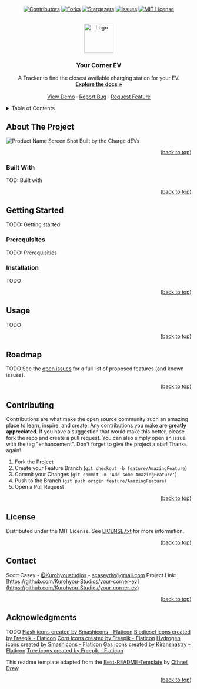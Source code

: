 <div id="top"></div>
<span align="center">

[![Contributors][contributors-shield]][contributors-url] [![Forks][forks-shield]][forks-url] [![Stargazers][stars-shield]][stars-url] [![Issues][issues-shield]][issues-url] [![MIT License][license-shield]][license-url]

</span>
<!-- PROJECT LOGO -->
<br />
<div align="center">
<a href="https://github.com/Kurohyou-Studios/your-corner-ev">
<img src="images/logo.png" alt="Logo" width="80" height="80">
</a>
<h3 align="center">Your Corner EV</h3>
<p align="center">
A Tracker to find the closest available charging station for your EV.
<br/>
<a href="https://github.com/Kurohyou-Studios/your-corner-ev"><strong>Explore the docs »</strong></a>
<br/>
<br/>
<a href="https://github.com/Kurohyou-Studios/your-corner-ev">View Demo</a>
·
<a href="https://github.com/Kurohyou-Studios/your-corner-ev/issues">Report Bug</a>
·
<a href="https://github.com/Kurohyou-Studios/your-corner-ev/issues">Request Feature</a>
</p>
</div>
<!-- TABLE OF CONTENTS -->
<details>
<summary>Table of Contents</summary>
<ol>
<li>
<a href="#about-the-project">About The Project</a>
<ul>
<li><a href="#built-with">Built With</a></li>
</ul>
</li>
<li>
<a href="#getting-started">Getting Started</a>
<ul>
<li><a href="#prerequisites">Prerequisites</a></li>
<li><a href="#installation">Installation</a></li>
</ul>
</li>
<li><a href="#usage">Usage</a></li>
<li><a href="#roadmap">Roadmap</a></li>
<li><a href="#contributing">Contributing</a></li>
<li><a href="#license">License</a></li>
<li><a href="#contact">Contact</a></li>
<li><a href="#acknowledgments">Acknowledgments</a></li>
</ol>
</details>
<!-- ABOUT THE PROJECT -->

## About The Project
![Product Name Screen Shot][product-screenshot]
Built by the Charge dEVs
<p align="right">(<a href="#top">back to top</a>)</p>

### Built With
TOD: Built with
<p align="right">(<a href="#top">back to top</a>)</p>
<!-- GETTING STARTED -->

## Getting Started
TODO: Getting started
### Prerequisites
TODO: Prerequisities
### Installation
TODO
<p align="right">(<a href="#top">back to top</a>)</p>
<!-- USAGE EXAMPLES -->

## Usage
TODO
<p align="right">(<a href="#top">back to top</a>)</p>
<!-- ROADMAP -->

## Roadmap
TODO
See the [open issues](https://github.com/Kurohyou-Studios/your-corner-ev/issues) for a full list of proposed features (and known issues).
<p align="right">(<a href="#top">back to top</a>)</p>
<!-- CONTRIBUTING -->

## Contributing
Contributions are what make the open source community such an amazing place to learn, inspire, and create. Any contributions you make are **greatly appreciated**.
If you have a suggestion that would make this better, please fork the repo and create a pull request. You can also simply open an issue with the tag "enhancement".
Don't forget to give the project a star! Thanks again!
1. Fork the Project
2. Create your Feature Branch (`git checkout -b feature/AmazingFeature`)
3. Commit your Changes (`git commit -m 'Add some AmazingFeature'`)
4. Push to the Branch (`git push origin feature/AmazingFeature`)
5. Open a Pull Request
<p align="right">(<a href="#top">back to top</a>)</p>
<!-- LICENSE -->

## License
Distributed under the MIT License. See [LICENSE.txt](LICENSE.txt) for more information.
<p align="right">(<a href="#top">back to top</a>)</p>
<!-- CONTACT -->

## Contact
Scott Casey - [@Kurohyoustudios](https://twitter.com/Kurohyoustudios) - scaseydv@gmail.com
Project Link: [https://github.com/Kurohyou-Studios/your-corner-ev](https://github.com/Kurohyou-Studios/your-corner-ev)
<p align="right">(<a href="#top">back to top</a>)</p>
<!-- ACKNOWLEDGMENTS -->

## Acknowledgments
TODO
<a href="https://www.flaticon.com/free-icons/flash" title="flash icons">Flash icons created by Smashicons - Flaticon</a>
<a href="https://www.flaticon.com/free-icons/biodiesel" title="biodiesel icons">Biodiesel icons created by Freepik - Flaticon</a>
<a href="https://www.flaticon.com/free-icons/corn" title="corn icons">Corn icons created by Freepik - Flaticon</a>
<a href="https://www.flaticon.com/free-icons/hydrogen" title="hydrogen icons">Hydrogen icons created by Smashicons - Flaticon</a>
<a href="https://www.flaticon.com/free-icons/gas" title="gas icons">Gas icons created by Kiranshastry - Flaticon</a>
<a href="https://www.flaticon.com/free-icons/tree" title="tree icons">Tree icons created by Freepik - Flaticon</a>

This readme template adapted from the [Best-README-Template](https://github.com/othneildrew/Best-README-Template/blob/master/BLANK_README.md) by [Othneil Drew](https://github.com/othneildrew).
<p align="right">(<a href="#top">back to top</a>)</p>

<!-- MARKDOWN LINKS & IMAGES -->
<!-- https://www.markdownguide.org/basic-syntax/#reference-style-links -->
[contributors-shield]: https://img.shields.io/github/contributors/Kurohyou-Studios/your-corner-ev.svg?style=flat
[contributors-url]: https://github.com/Kurohyou-Studios/your-corner-ev/graphs/contributors
[forks-shield]: https://img.shields.io/github/forks/Kurohyou-Studios/your-corner-ev.svg?style=flat
[forks-url]: https://github.com/Kurohyou-Studios/your-corner-ev/network/members
[stars-shield]: https://img.shields.io/github/stars/Kurohyou-Studios/your-corner-ev.svg?style=flat
[stars-url]: https://github.com/Kurohyou-Studios/your-corner-ev/stargazers
[issues-shield]: https://img.shields.io/github/issues/Kurohyou-Studios/your-corner-ev.svg?style=flat
[issues-url]: https://github.com/Kurohyou-Studios/your-corner-ev/issues
[license-shield]: https://img.shields.io/github/license/Kurohyou-Studios/your-corner-ev.svg?style=flat
[license-url]: https://github.com/Kurohyou-Studios/your-corner-ev/blob/master/LICENSE.txt
[linkedin-shield]: https://img.shields.io/badge/-LinkedIn-black.svg?style=flat&logo=linkedin&colorB=555
[linkedin-url]: https://linkedin.com/in/Kurohyou
[patreon-shield]: https://img.shields.io/endpoint.svg?url=https%3A%2F%2Fshieldsio-patreon.vercel.app%2Fapi%3Fusername%3Dkurohyoustudios%26type%3Dpatrons&style=flat
[patreon-url]: https://patreon.com/kurohyoustudios
[product-screenshot]: images/screenshot.png

